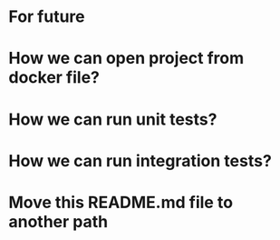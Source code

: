 # For future

# How we can open project from docker file?

# How we can run unit tests?

# How we can run integration tests?

# Move this README.md file to another path